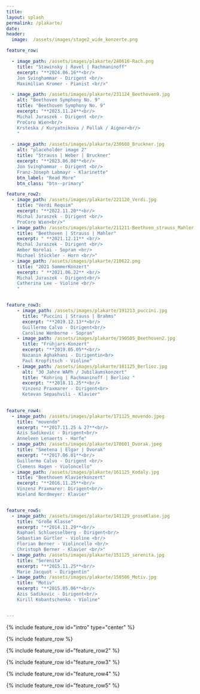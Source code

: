 ```yaml
---
title: 
layout: splash
permalink: /plakarte/
date: 
header:
  image:  /assets/images/stage2_wide_konzerte.png

feature_row:

  - image_path: /assets/images/plakarte/240616-Rach.png
    title: "Stawinsky | Ravel | Rachmaninoff"
    excerpt: "**2024.06.16**<br/>
    Jon Svinghammar - Dirigent <br/>
    Maximilian Kromer - Pianist <br/>"

  - image_path: /assets/images/plakarte/231124_Beethoven9.jpg
    alt: "Beethoven Symphony No. 9"
    title: "Beethoven Symphony No. 9"
    excerpt: "**2023.11.24**<br/>
    Michal Juraszek - Dirigent <br/>
    ProCoro Wien<br/>  
    Krsteska / Kuryatnikova / Pollak / Aigner<br/>
    "

  - image_path: /assets/images/plakarte/230608_Bruckner.jpg
    alt: "placeholder image 2"
    title: "Strauss | Weber | Bruckner"
    excerpt: "**2023.06.08**<br/>  
    Jon Svinghammar - Dirigent <br/>
    Franz-Joseph Labmayr - Klarinette"
    btn_label: "Read More"
    btn_class: "btn--primary"

feature_row2:
  - image_path: /assets/images/plakarte/221120_Verdi.jpg
    title: "Verdi Requim"
    excerpt: "**2022.11.20**<br/>
    Michal Juraszek - Dirigent <br/>
    ProCoro Wien<br/>"
  - image_path: /assets/images/plakarte/211211-Beethven_strauss_Mahler.png
    title: "Beethoven | Strauss | Mahler"
    excerpt: " **2021.12.11** <br/>
    Michal Juraszek - Dirigent <br/>
    Amber Norelai - Sopran <br/> 
    Michael Stückler - Horn <br/>"
  - image_path: /assets/images/plakarte/210622.png
    title: "2021 SommerKonzert"
    excerpt: " **2021.06.22** <br/>
    Michal Juraszek - Dirigent<br/>
    Catherina Lee - Violine <br/>
    "


feature_row3: 
    - image_path: /assets/images/plakarte/191213_puccini.jpg
      title: "Puccini | Strauss | Brahms"
      excerpt: "**2019.12.13**<br/>
      Guillermo Calvo - Dirigent<br/>
      Caroline Wenborne - Sopran"
    - image_path: /assets/images/plakarte/190505_Beethoven2.jpg
      title: "Frühjars-Konzert"
      excerpt: "**2019.05.05**<br/>
      Nazanin Aghakhani - Dirigentin<br>
      Paul Kropfitsch - Violine"
    - image_path: /assets/images/plakarte/181125_Berlioz.jpg
      alt: "30 Jahre WAPh / Jubiläumskonzert"
      title: "Kohring | Rachmaninoff | Berlioz "
      excerpt: "**2018.11.25**<br/>
      Vinzenz Praxmarer - Dirigent<br>
      Ketevan Sepashvili - Klavier"
    

feature_row4:
  - image_path: /assets/images/plakarte/171125_movendo.jpeg
    title: "movendo"
    excerpt: "**2017.11.25 & 27**<br/>
    Azis Sadikovic - Dirigent<br/>
    Anneleen Lenaerts - Harfe"
  - image_path: /assets/images/plakarte/170601_Dvorak.jpeg
    title: "Smetena | Elgar | Dvorak"
    excerpt: "**2017.06.01**<br/>
    Guillermo Calvo - Dirigent <br/>
    Clemens Hagen - Violoncello"
  - image_path: /assets/images/plakarte/161125_Kodaly.jpg
    title: "Beethoven Klavierkonzert"
    excerpt: "**2016.11.25**<br/>
    Vinzenz Praxmarer: Dirigent<br/>
    Wieland Nordmeyer: Klavier"


feature_row5:
  - image_path: /assets/images/plakarte/141129_groseKlase.jpg
    title: "Große Klasse"
    excerpt: "**2014.11.29**<br/>
    Raphael Schluesselberg - Dirigent<br/>
    Sebastian Gürtler - Violine <br/>
    Florian Berner - Violincello <br/>
    Christoph Berner - Klavier <br/>"
  - image_path: /assets/images/plakarte/151125_serenita.jpg
    title: "Serenita"
    excerpt: "**2015.11.25**<br/>
    Marie Jacquot - Dirigentin"
  - image_path: /assets/images/plakarte/150506_Motiv.jpg
    title: "Motiv"
    excerpt: "**2015.05.06**<br/>
    Azis Sadikovic - Dirigent<br/>
    Kirill Kobantschenko - Violine"


---
```


{% include feature_row id="intro" type="center" %}

{% include feature_row %}



{% include feature_row id="feature_row2" %}


{% include feature_row id="feature_row3" %}

{% include feature_row id="feature_row4" %}

{% include feature_row id="feature_row5" %}